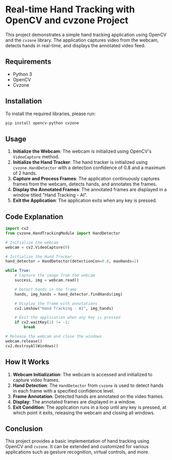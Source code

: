 # Real-time Hand Tracking with OpenCV and cvzone Project

This project demonstrates a simple hand tracking application using OpenCV and the `cvzone` library. The application captures video from the webcam, detects hands in real-time, and displays the annotated video feed.

## Requirements

- Python 3
- OpenCV
- Cvzone

## Installation

To install the required libraries, please run:

```bash
pip install opencv-python cvzone
```

## Usage

1. **Initialize the Webcam**: The webcam is initialized using OpenCV's `VideoCapture` method.
2. **Initialize the Hand Tracker**: The hand tracker is initialized using `cvzone.HandDetector` with a detection confidence of 0.8 and a maximum of 2 hands.
3. **Capture and Process Frames**: The application continuously captures frames from the webcam, detects hands, and annotates the frames.
4. **Display the Annotated Frames**: The annotated frames are displayed in a window titled "Hand Tracking - AI".
5. **Exit the Application**: The application exits when any key is pressed.

## Code Explanation

```python
import cv2
from cvzone.HandTrackingModule import HandDetector

# Initialize the webcam
webcam = cv2.VideoCapture(0)

# Initialize the Hand Tracker
hand_detector = HandDetector(detectionCon=0.8, maxHands=2)

while True:
    # Capture the image from the webcam
    success, img = webcam.read()

    # Detect hands in the frame
    hands, img_hands = hand_detector.findHands(img)

    # Display the frame with annotations
    cv2.imshow("Hand Tracking - AI", img_hands)

    # Exit the application when any key is pressed
    if cv2.waitKey(1) != -1:
        break

# Release the webcam and close the windows
webcam.release()
cv2.destroyAllWindows()
```

## How It Works

1. **Webcam Initialization**: The webcam is accessed and initialized to capture video frames.
2. **Hand Detection**: The `HandDetector` from `cvzone` is used to detect hands in each frame with a specified confidence level.
3. **Frame Annotation**: Detected hands are annotated on the video frames.
4. **Display**: The annotated frames are displayed in a window.
5. **Exit Condition**: The application runs in a loop until any key is pressed, at which point it exits, releasing the webcam and closing all windows.

## Conclusion

This project provides a basic implementation of hand tracking using OpenCV and `cvzone`. It can be extended and customized for various applications such as gesture recognition, virtual controls, and more.
